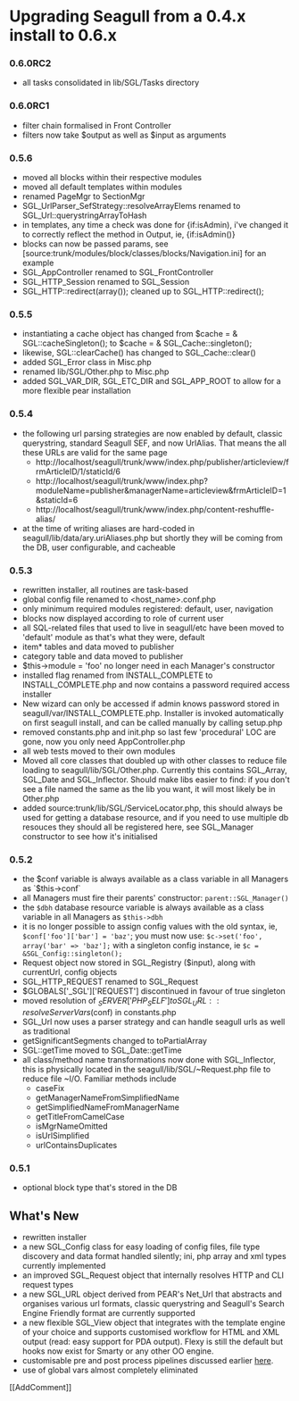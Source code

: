 <!-- Name: Howto/Upgrading/05 -->
<!-- Version: 4 -->
<!-- Last-Modified: 2006/11/30 15:51:35 -->
<!-- Author: demian -->
# Upgrading Seagull from a 0.4.x install to 0.6.x

### 0.6.0RC2
 * all tasks consolidated in lib/SGL/Tasks directory

### 0.6.0RC1
 * filter chain formalised in Front Controller
 * filters now take $output as well as $input as arguments

### 0.5.6
 * moved all blocks within their respective modules
 * moved all default templates within modules
 * renamed PageMgr to SectionMgr
 * SGL_UrlParser_SefStrategy::resolveArrayElems renamed to SGL_Url::querystringArrayToHash
 * in templates, any time a check was done for {if:isAdmin), i've changed it to correctly reflect the method in Output, ie, {if:isAdmin()}
 * blocks can now be passed params, see [source:trunk/modules/block/classes/blocks/Navigation.ini] for an example
 * SGL_AppController renamed to SGL_FrontController
 * SGL_HTTP_Session renamed to SGL_Session
 * SGL_HTTP::redirect(array()); cleaned up to SGL_HTTP::redirect();

### 0.5.5
 * instantiating a cache object has changed from $cache = & SGL::cacheSingleton(); to $cache = & SGL_Cache::singleton();
 * likewise, SGL::clearCache() has changed to SGL_Cache::clear()
 * added SGL_Error class in Misc.php
 * renamed lib/SGL/Other.php to Misc.php
 * added SGL_VAR_DIR, SGL_ETC_DIR and SGL_APP_ROOT to allow for a more flexible pear installation

### 0.5.4
  * the following url parsing strategies are now enabled by default, classic querystring, standard Seagull SEF, and now UrlAlias.  That means the all these URLs are valid for the same page
    * http://localhost/seagull/trunk/www/index.php/publisher/articleview/frmArticleID/1/staticId/6
    * http://localhost/seagull/trunk/www/index.php?moduleName=publisher&managerName=articleview&frmArticleID=1&staticId=6
    * http://localhost/seagull/trunk/www/index.php/content-reshuffle-alias/
  * at the time of writing aliases are hard-coded in seagull/lib/data/ary.uriAliases.php but shortly they will be coming from the DB, user configurable, and cacheable
  
### 0.5.3
  * rewritten installer, all routines are task-based
  * global config file renamed to <host_name>.conf.php
  * only minimum required modules registered: default, user, navigation
  * blocks now displayed according to role of current user
  * all SQL-related files that used to live in seagull/etc have been moved to 'default' module as that's what they were, default
  * item* tables and data moved to publisher
  * category table and data moved to publisher
  * $this->module = 'foo' no longer need in each Manager's constructor
  * installed flag renamed from INSTALL_COMPLETE to INSTALL_COMPLETE.php and now contains a password required access installer
  * New wizard can only be accessed if admin knows password stored in seagull/var/INSTALL_COMPLETE.php.  Installer is invoked automatically on first seagull install, and can be called manually by calling setup.php
  * removed constants.php and init.php so last few 'procedural' LOC are gone, now you only need AppController.php
  * all web tests moved to their own modules
  * Moved all core classes that doubled up with other classes to reduce file loading to seagull/lib/SGL/Other.php.  Currently this contains SGL_Array, SGL_Date and SGL_Inflector.  Should make libs easier to find: if you don't see a file named the same as the lib you want, it will most likely be in Other.php
  * added source:trunk/lib/SGL/ServiceLocator.php, this should always be used for getting a database resource, and if you need to use multiple db resouces they should all be registered here, see SGL_Manager constructor to see how it's initialised

### 0.5.2

  * the $conf variable is always available as a class variable in all Managers as `$this->conf`
  * all Managers must fire their parents' constructor: `parent::SGL_Manager()`
  * the `$dbh` database resource variable is always available as a class variable in all Managers as `$this->dbh`
  * it is no longer possible to assign config values with the old syntax, ie, `$conf['foo']['bar'] = 'baz'`;  you must now use: `$c->set('foo', array('bar' => 'baz'];` with a singleton config instance, ie `$c = &SGL_Config::singleton();`
  * Request object now stored in SGL_Registry ($input), along with currentUrl, config objects
  * SGL_HTTP_REQUEST renamed to SGL_Request
  * $GLOBALS['_SGL']['REQUEST'] discontinued in favour of true singleton
  * moved resolution of $_SERVER['PHP_SELF'] to SGL_URL::resolveServerVars($conf) in constants.php
  * SGL_Url now uses a parser strategy and can handle seagull urls as well as traditional
  * getSignificantSegments changed to toPartialArray
  * SGL::getTime moved to SGL_Date::getTime
  * all class/method name transformations now done with SGL_Inflector, this is physically located in the seagull/lib/SGL/~Request.php file to reduce file ~I/O.  Familiar methods include
    * caseFix
    * getManagerNameFromSimplifiedName
    * getSimplifiedNameFromManagerName
    * getTitleFromCamelCase
    * isMgrNameOmitted
    * isUrlSimplified
    * urlContainsDuplicates

### 0.5.1
  * optional block type that's stored in the DB

## What's New
  * rewritten installer
  * a new SGL_Config class for easy loading of config files, file type discovery and data format handled silently; ini, php array and xml types currently implemented
  * an improved SGL_Request object that internally resolves HTTP and CLI request types
  * a new SGL_URL object derived from PEAR's Net_Url that abstracts and organises various url formats, classic querystring and Seagull's Search Engine Friendly format are currently supported
  * a new flexible SGL_View object that integrates with the template engine of your choice and supports customised workflow for HTML and XML output (read: easy support for PDA output). Flexy is still the default but hooks now exist for Smarty or any other OO engine.
  * customisable pre and post process pipelines discussed earlier [here](http://www.phpkitchen.com/index.php?/archives/725-Modularising-Workflow-with-an-Intercepting-Filter.html).
  * use of global vars almost completely eliminated

[[AddComment]]